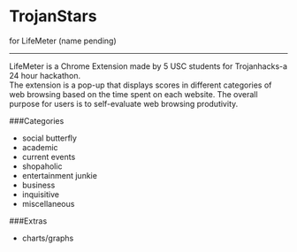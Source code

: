 TrojanStars
===========

for LifeMeter (name pending)

-------------
LifeMeter is a Chrome Extension made by 5 USC students for Trojanhacks-a 24 hour hackathon.  
The extension is a pop-up that displays scores in different categories of web browsing based on the time spent on each website.  The overall purpose for users is to self-evaluate web browsing produtivity.

###Categories
+ social butterfly
+ academic
+ current events
+ shopaholic
+ entertainment junkie
+ business
+ inquisitive
+ miscellaneous

###Extras
+ charts/graphs
